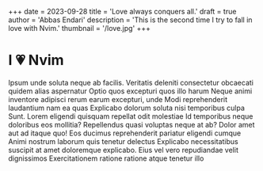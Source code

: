+++
date = 2023-09-28 
title = 'Love always conquers all.'
draft = true
author = 'Abbas Endari'
description = 'This is the second time I try to fall in love with Nvim.'
thumbnail = '/love.jpg'
+++

# I 💗 Nvim

Ipsum unde soluta neque ab facilis. Veritatis deleniti consectetur obcaecati quidem alias aspernatur Optio quos excepturi quos illo harum Neque animi inventore adipisci rerum earum excepturi, unde Modi reprehenderit laudantium nam ea quas Explicabo dolorum soluta nisi temporibus culpa Sunt.
Lorem eligendi quisquam repellat odit molestiae Id temporibus neque doloribus eos mollitia? Repellendus quasi voluptas neque at ab? Dolor amet aut ad itaque quo! Eos ducimus reprehenderit pariatur eligendi cumque Animi nostrum laborum quis tenetur delectus Explicabo necessitatibus suscipit at amet doloremque explicabo. Eius vel vero repudiandae velit dignissimos Exercitationem ratione ratione atque tenetur illo
